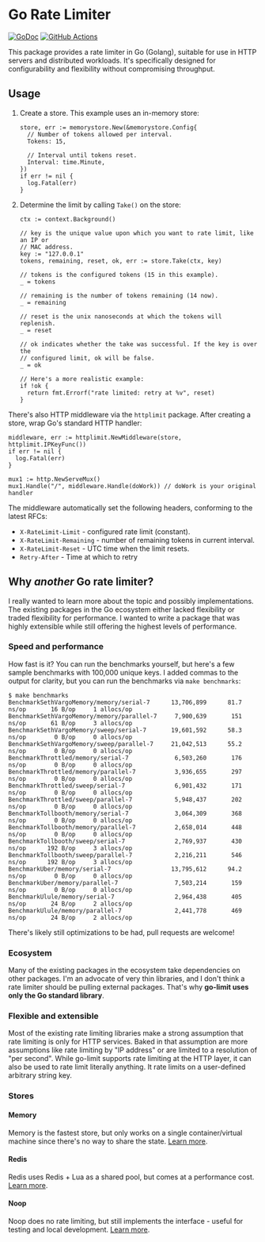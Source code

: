# Go Rate Limiter

[![GoDoc](https://img.shields.io/badge/go-documentation-blue.svg?style=flat-square)](https://pkg.go.dev/mod/github.com/mvg-fi/go-limiter)
[![GitHub Actions](https://img.shields.io/github/workflow/status/sethvargo/go-limiter/Test?style=flat-square)](https://github.com/mvg-fi/go-limiter/actions?query=workflow%3ATest)


This package provides a rate limiter in Go (Golang), suitable for use in HTTP
servers and distributed workloads. It's specifically designed for
configurability and flexibility without compromising throughput.


## Usage

1.  Create a store. This example uses an in-memory store:

    ```golang
    store, err := memorystore.New(&memorystore.Config{
      // Number of tokens allowed per interval.
      Tokens: 15,

      // Interval until tokens reset.
      Interval: time.Minute,
    })
    if err != nil {
      log.Fatal(err)
    }
    ```

1.  Determine the limit by calling `Take()` on the store:

    ```golang
    ctx := context.Background()

    // key is the unique value upon which you want to rate limit, like an IP or
    // MAC address.
    key := "127.0.0.1"
    tokens, remaining, reset, ok, err := store.Take(ctx, key)

    // tokens is the configured tokens (15 in this example).
    _ = tokens

    // remaining is the number of tokens remaining (14 now).
    _ = remaining

    // reset is the unix nanoseconds at which the tokens will replenish.
    _ = reset

    // ok indicates whether the take was successful. If the key is over the
    // configured limit, ok will be false.
    _ = ok

    // Here's a more realistic example:
    if !ok {
      return fmt.Errorf("rate limited: retry at %v", reset)
    }
    ```

There's also HTTP middleware via the `httplimit` package. After creating a
store, wrap Go's standard HTTP handler:

```golang
middleware, err := httplimit.NewMiddleware(store, httplimit.IPKeyFunc())
if err != nil {
  log.Fatal(err)
}

mux1 := http.NewServeMux()
mux1.Handle("/", middleware.Handle(doWork)) // doWork is your original handler
```

The middleware automatically set the following headers, conforming to the latest
RFCs:

- `X-RateLimit-Limit` - configured rate limit (constant).
- `X-RateLimit-Remaining` - number of remaining tokens in current interval.
- `X-RateLimit-Reset` - UTC time when the limit resets.
- `Retry-After` - Time at which to retry


## Why _another_ Go rate limiter?

I really wanted to learn more about the topic and possibly implementations. The
existing packages in the Go ecosystem either lacked flexibility or traded
flexibility for performance. I wanted to write a package that was highly
extensible while still offering the highest levels of performance.


### Speed and performance

How fast is it? You can run the benchmarks yourself, but here's a few sample
benchmarks with 100,000 unique keys. I added commas to the output for clarity,
but you can run the benchmarks via `make benchmarks`:

```text
$ make benchmarks
BenchmarkSethVargoMemory/memory/serial-7      13,706,899      81.7 ns/op       16 B/op     1 allocs/op
BenchmarkSethVargoMemory/memory/parallel-7     7,900,639       151 ns/op       61 B/op     3 allocs/op
BenchmarkSethVargoMemory/sweep/serial-7       19,601,592      58.3 ns/op        0 B/op     0 allocs/op
BenchmarkSethVargoMemory/sweep/parallel-7     21,042,513      55.2 ns/op        0 B/op     0 allocs/op
BenchmarkThrottled/memory/serial-7             6,503,260       176 ns/op        0 B/op     0 allocs/op
BenchmarkThrottled/memory/parallel-7           3,936,655       297 ns/op        0 B/op     0 allocs/op
BenchmarkThrottled/sweep/serial-7              6,901,432       171 ns/op        0 B/op     0 allocs/op
BenchmarkThrottled/sweep/parallel-7            5,948,437       202 ns/op        0 B/op     0 allocs/op
BenchmarkTollbooth/memory/serial-7             3,064,309       368 ns/op        0 B/op     0 allocs/op
BenchmarkTollbooth/memory/parallel-7           2,658,014       448 ns/op        0 B/op     0 allocs/op
BenchmarkTollbooth/sweep/serial-7              2,769,937       430 ns/op      192 B/op     3 allocs/op
BenchmarkTollbooth/sweep/parallel-7            2,216,211       546 ns/op      192 B/op     3 allocs/op
BenchmarkUber/memory/serial-7                 13,795,612      94.2 ns/op        0 B/op     0 allocs/op
BenchmarkUber/memory/parallel-7                7,503,214       159 ns/op        0 B/op     0 allocs/op
BenchmarkUlule/memory/serial-7                 2,964,438       405 ns/op       24 B/op     2 allocs/op
BenchmarkUlule/memory/parallel-7               2,441,778       469 ns/op       24 B/op     2 allocs/op
```

There's likely still optimizations to be had, pull requests are welcome!


### Ecosystem

Many of the existing packages in the ecosystem take dependencies on other
packages. I'm an advocate of very thin libraries, and I don't think a rate
limiter should be pulling external packages. That's why **go-limit uses only the
Go standard library**.


### Flexible and extensible

Most of the existing rate limiting libraries make a strong assumption that rate
limiting is only for HTTP services. Baked in that assumption are more
assumptions like rate limiting by "IP address" or are limited to a resolution of
"per second". While go-limit supports rate limiting at the HTTP layer, it can
also be used to rate limit literally anything. It rate limits on a user-defined
arbitrary string key.


### Stores

#### Memory

Memory is the fastest store, but only works on a single container/virtual
machine since there's no way to share the state.
[Learn more](https://pkg.go.dev/github.com/mvg-fi/go-limiter/memorystore).

#### Redis

Redis uses Redis + Lua as a shared pool, but comes at a performance cost.
[Learn more](https://pkg.go.dev/github.com/sethvargo/go-redisstore).

#### Noop

Noop does no rate limiting, but still implements the interface - useful for
testing and local development.
[Learn more](https://pkg.go.dev/github.com/mvg-fi/go-limiter/noopstore).
